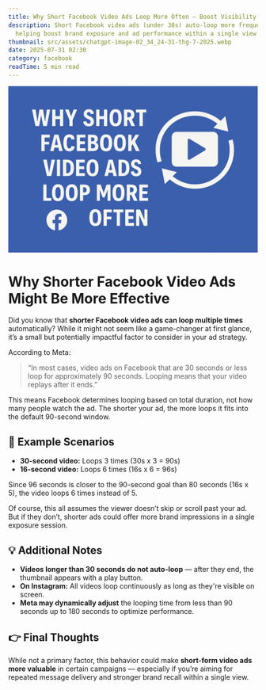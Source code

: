 ```yaml
---
title: Why Short Facebook Video Ads Loop More Often — Boost Visibility Easily
description: Short Facebook video ads (under 30s) auto-loop more frequently,
  helping boost brand exposure and ad performance within a single view.
thumbnail: src/assets/chatgpt-image-02_34_24-31-thg-7-2025.webp
date: 2025-07-31 02:30
category: facebook
readTime: 5 min read
---
```



![ad account rental](src/assets/chatgpt-image-02_34_24-31-thg-7-2025.webp "Why Short Facebook Video Ads Loop More Often — Boost Visibility Easily")




<!DOCTYPE html>

<html lang="en">
<head>
  <meta charset="UTF-8">
  <meta name="viewport" content="width=device-width, initial-scale=1">
  <title>Why Shorter Facebook Video Ads Might Be More Effective</title>
  <meta name="description" content="Learn why Facebook video ads under 30 seconds loop more often, potentially increasing your brand exposure within a single viewing session.">
</head>
<body>

  <h1>Why Shorter Facebook Video Ads Might Be More Effective</h1>

  <p>Did you know that <strong>shorter Facebook video ads can loop multiple times</strong> automatically? While it might not seem like a game-changer at first glance, it’s a small but potentially impactful factor to consider in your ad strategy.</p>

  <p>According to Meta:</p>

  <blockquote>
    “In most cases, video ads on Facebook that are 30 seconds or less loop for approximately 90 seconds. Looping means that your video replays after it ends.”
  </blockquote>

  <p>This means Facebook determines looping based on total duration, not how many people watch the ad. The shorter your ad, the more loops it fits into the default 90-second window.</p>  

<h2>📌 Example Scenarios</h2>
  <ul>
    <li><strong>30-second video:</strong> Loops 3 times (30s x 3 = 90s)</li>
    <li><strong>16-second video:</strong> Loops 6 times (16s x 6 = 96s)</li>
  </ul>

  <p>Since 96 seconds is closer to the 90-second goal than 80 seconds (16s x 5), the video loops 6 times instead of 5.</p>

  <p>Of course, this all assumes the viewer doesn’t skip or scroll past your ad. But if they don’t, shorter ads could offer more brand impressions in a single exposure session.</p>

  <h2>💡 Additional Notes</h2>
  <ul>
    <li><strong>Videos longer than 30 seconds do not auto-loop</strong> — after they end, the thumbnail appears with a play button.</li>
    <li><strong>On Instagram:</strong> All videos loop continuously as long as they're visible on screen.</li>
    <li><strong>Meta may dynamically adjust</strong> the looping time from less than 90 seconds up to 180 seconds to optimize performance.</li>
  </ul>

  <h2>👉 Final Thoughts</h2>
  <p>While not a primary factor, this behavior could make <strong>short-form video ads more valuable</strong> in certain campaigns — especially if you’re aiming for repeated message delivery and stronger brand recall within a single view.</p>

</body>
</html>
